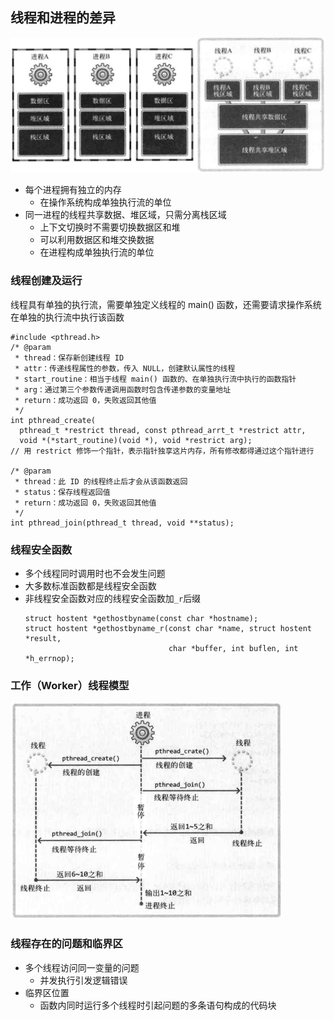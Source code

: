 ## 线程和进程的差异
<img src='./imgs/process-thread.png'>

- 每个进程拥有独立的内存
  - 在操作系统构成单独执行流的单位
- 同一进程的线程共享数据、堆区域，只需分离栈区域
  - 上下文切换时不需要切换数据区和堆
  - 可以利用数据区和堆交换数据
  - 在进程构成单独执行流的单位

### 线程创建及运行
线程具有单独的执行流，需要单独定义线程的 main() 函数，还需要请求操作系统在单独的执行流中执行该函数
```
#include <pthread.h>
/* @param
 * thread：保存新创建线程 ID
 * attr：传递线程属性的参数，传入 NULL，创建默认属性的线程
 * start_routine：相当于线程 main() 函数的、在单独执行流中执行的函数指针
 * arg：通过第三个参数传递调用函数时包含传递参数的变量地址
 * return：成功返回 0，失败返回其他值
 */
int pthread_create(
  pthread_t *restrict thread, const pthread_arrt_t *restrict attr,
  void *(*start_routine)(void *), void *restrict arg);
// 用 restrict 修饰一个指针，表示指针独享这片内存，所有修改都得通过这个指针进行

/* @param
 * thread：此 ID 的线程终止后才会从该函数返回
 * status：保存线程返回值
 * return：成功返回 0，失败返回其他值
 */
int pthread_join(pthread_t thread, void **status);
```

### 线程安全函数
- 多个线程同时调用时也不会发生问题
- 大多数标准函数都是线程安全函数
- 非线程安全函数对应的线程安全函数加`_r`后缀
  ```
  struct hostent *gethostbyname(const char *hostname);
  struct hostent *gethostbyname_r(const char *name, struct hostent *result, 
                                  char *buffer, int buflen, int *h_errnop);
  ```

### 工作（Worker）线程模型
<img src='./imgs/thread-worker.png'>

### 线程存在的问题和临界区
- 多个线程访问同一变量的问题
  - 并发执行引发逻辑错误
- 临界区位置
  - 函数内同时运行多个线程时引起问题的多条语句构成的代码块